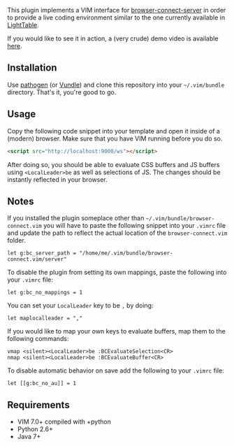 This plugin implements a VIM interface for [browser-connect-server][2]
in order to provide a live coding environment similar to the one
currently available in [LightTable][3].

If you would like to see it in action, a (very crude) demo video is
available [here][4].

Installation
------------

Use [pathogen][1] (or [Vundle][5]) and clone this repository into your
`~/.vim/bundle` directory. That's it, you're good to go.

Usage
-----

Copy the following code snippet into your template and open it inside
of a (modern) browser. Make sure that you have VIM running before you
do so.

```html
<script src="http://localhost:9000/ws"></script>
```

After doing so, you should be able to evaluate CSS buffers and JS
buffers using `<LocalLeader>be` as well as selections of JS. The changes should be
instantly reflected in your browser.

Notes
-----

If you installed the plugin someplace other than
`~/.vim/bundle/browser-connect.vim` you will have to paste the
following snippet into your `.vimrc` file and update the path to
reflect the actual location of the `browser-connect.vim` folder.

```vim
let g:bc_server_path = "/home/me/.vim/bundle/browser-connect.vim/server"
```

To disable the plugin from setting its own mappings, paste the
following into your `.vimrc` file:

```vim
let g:bc_no_mappings = 1
```

You can set your `LocalLeader` key to be `,` by doing:

```vim
let maplocalleader = ","
```

If you would like to map your own keys to evaluate buffers, map them to
the following commands:

```vim
vmap <silent><LocalLeader>be :BCEvaluateSelection<CR>
nmap <silent><LocalLeader>be :BCEvaluateBuffer<CR>
```

To disable automatic behavior on save add the following to your
`.vimrc` file:

```vim
let [[g:bc_no_au]] = 1
```

Requirements
------------

* VIM 7.0+ compiled with +python
* Python 2.6+
* Java 7+

[1]: https://github.com/tpope/vim-pathogen
[2]: https://github.com/Bogdanp/browser-connect-server
[3]: http://www.lighttable.com/
[4]: http://www.youtube.com/watch?v=Sq-zTpxStBc
[5]: https://github.com/gmarik/vundle
